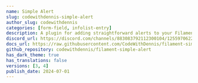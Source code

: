 ```yaml
---
name: Simple Alert
slug: codewithdennis-simple-alert
author_slug: codewithdennis
categories: [form-field, infolist-entry]
description: A plugin for adding straightforward alerts to your Filament pages.
discord_url: https://discord.com/channels/883083792112300104/1255970622652153867
docs_url: https://raw.githubusercontent.com/CodeWithDennis/filament-simple-alert/main/README.md
github_repository: codewithdennis/filament-simple-alert
has_dark_theme: true
has_translations: false
versions: [3, 4]
publish_date: 2024-07-01
---
```

